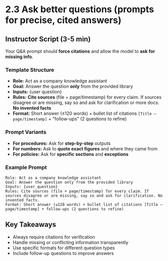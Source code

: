 # 2.3 Ask better questions (prompts for precise, cited answers)

## Instructor Script (3-5 min)

Your Q&A prompt should **force citations** and allow the model to **ask for missing info**.

### Template Structure

- **Role:** Act as a company knowledge assistant
- **Goal:** Answer the question **only** from the provided library
- **Inputs:** {user question}
- **Rules:** **Cite sources** (file + page/timestamp) for every claim. If sources disagree or are missing, say so and ask for clarification or more docs. **No invented facts**
- **Format:** Short answer (≤120 words) + bullet list of citations `[Title – page/timestamp]` + "follow-ups" (2 questions to refine)

### Prompt Variants

- **For procedures:** Ask for **step-by-step** outputs
- **For numbers:** Ask to **quote exact figures** and where they came from
- **For policies:** Ask for **specific sections** and **exceptions**

### Example Prompt

```
Role: Act as a company knowledge assistant
Goal: Answer the question only from the provided library
Inputs: {user_question}
Rules: Cite sources (file + page/timestamp) for every claim. If sources disagree or are missing, say so and ask for clarification. No invented facts.
Format: Short answer (≤120 words) + bullet list of citations [Title – page/timestamp] + follow-ups (2 questions to refine)
```

## Key Takeaways

- Always require citations for verification
- Handle missing or conflicting information transparently
- Use specific formats for different question types
- Include follow-up questions to improve answers
